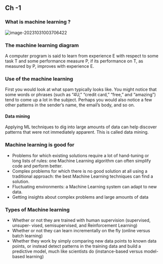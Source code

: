 ## Ch -1 

### What is machine learning ? 

![image-20231031003706422](/home/abhi/.config/Typora/typora-user-images/image-20231031003706422.png)

### The machine learning diagram

A computer program is said to learn from experience E with respect to some task T
and some performance measure P, if its performance on T, as measured by P, improves
with experience E.

### Use of the machine learning 

 First you would look at what spam typically looks like. You might notice that
some words or phrases (such as “4U,” “credit card,” “free,” and “amazing”) tend to
come up a lot in the subject. Perhaps you would also notice a few other patterns
in the sender’s name, the email’s body, and so on.

#### Data mining 

Applying ML techniques to dig into large amounts of data can help discover patterns
that were not immediately apparent. This is called data mining.

### Machine learning is good for

- Problems for which existing solutions require a lot of hand-tuning or long lists of
  rules: one Machine Learning algorithm can often simplify code and perform better.
- Complex problems for which there is no good solution at all using a traditional
  approach: the best Machine Learning techniques can find a solution.
- Fluctuating environments: a Machine Learning system can adapt to new data.
-  Getting insights about complex problems and large amounts of data

### Types of Machine learning

- Whether or not they are trained with human supervision (supervised, unsuper‐
  vised, semisupervised, and Reinforcement Learning)
- Whether or not they can learn incrementally on the fly (online versus batch
  learning)
-  Whether they work by simply comparing new data points to known data points,
  or instead detect patterns in the training data and build a predictive model, much
  like scientists do (instance-based versus model-based learning)








